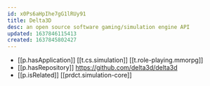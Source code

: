 ```yaml
---
id: x0Ps6aHpIhe7gG1lRUy91
title: Delta3D
desc: an open source software gaming/simulation engine API
updated: 1637846115413
created: 1637845802427
---
```



- [[p.hasApplication]] [[t.cs.simulation]] [[t.role-playing.mmorpg]]
- [[p.hasRepository]] https://github.com/delta3d/delta3d
- [[p.isRelated]] [[prdct.simulation-core]]
